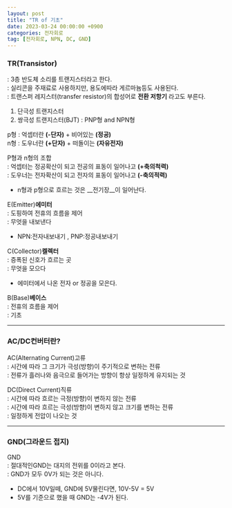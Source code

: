 ```yaml
---
layout: post
title: "TR of 기초"
date: 2023-03-24 00:00:00 +0900
categories: 전자회로
tag: [전자회로, NPN, DC, GND]
---
```


### TR(Transistor) <br>
: 3층 반도체 소리를 트랜지스터라고 한다.<br>
: 실리콘을 주재료로 사용하지만, 용도에따라 게르마늄등도 사용된다.<br>
: 트랜스퍼 레지스터(transfer resistor)의 합성어로 __전환 저항기__ 라고도 부른다.
1. 단극성 트랜지스터
2. 쌍극성 트랜지스터(BJT) : PNP형 and  NPN형

p형 : 억셉터란 __(-단자)__ + 비어있는 __(정공)__ <br>
n형 : 도우너란 __(+단자)__ + 떠돌이는 __(자유전자)__ <br>

P형과 n형의 조합<br>
: 억셉터는 정공확산이 되고 전공의 표동이 일어나고 __(+축의척력)__ <br>
: 도우너는 전자확산이 되고 전자의 표동이 일어나고 __(-축의적력)__ <br>
  + n형과 p형으로 흐르는 것은 __전기장__이 일어난다.<br>

E(Emitter)__에미터__<br>
: 도핑하여 전휴의 흐름을 제어 <br>
: 무엇을 내보낸다 <br>
 + NPN:전자내보내기 , PNP:정공내보내기

C(Collector)__켈렉터__<br>
: 증폭된 신호가 흐르는 곳 <br>
: 무엇을 모으다 <br>
  + 에미터에서 나온 전자 or 정공을 모은다.

B(Base)__베이스__<br>
: 전휴의 흐름을 제어 <br>
: 기초 <br>

---

### AC/DC컨버터란?
AC(Alternating Current)고류<br>
: 시간에 따라 그 크기가 극성(방향)이 주기적으로 변하는 전류 <br>
: 전류가 흘러나와 음극으로 들어가는 방향이 항상 일정하게 유지되는 것 <br>

DC(Direct Current)직류<br>
: 시간에 따라 흐르는 극정(방향)이 변하지 않는 전류<br>
: 시간에 따라 흐르는 극성(방향)이 변하지 않고 크기를 변하는 전류<br>
: 일정하게 전압이 나오는 것 <br>

---

### GND(그라운드 접지)
GND <br>
: 절대적인GND는 대지의 전위를 0이라고 본다.<br>
: GND가 모두 0V가 되는 것은 아니다.
  + DC에서 10V일떼, GND에 5V물린다면, 10V-5V = 5V
  + 5V를 기준으로 했을 때 GND는 -4V가 된다. <br>




